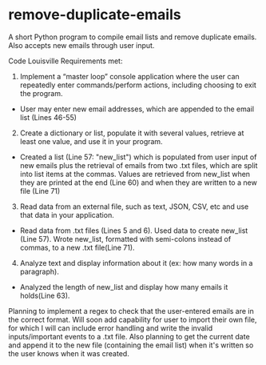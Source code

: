 # remove-duplicate-emails
A short Python program to compile email lists and remove duplicate emails. Also accepts new emails through user input.

Code Louisville Requirements met:
1) Implement a “master loop” console application where the user can repeatedly enter
commands/perform actions, including choosing to exit the program.
- User may enter new email addresses, which are appended to the email list (Lines 46-55)

2) Create a dictionary or list, populate it with several values, retrieve at least one value, and
use it in your program.
- Created a list (Line 57: "new_list") which is populated from user input of new emails plus the retrieval of emails from two .txt files, which are split into list items at the commas. Values are retrieved from new_list when they are printed at the end (Line 60) and when they are written to a new file (Line 71)

3) Read data from an external file, such as text, JSON, CSV, etc and use that data in your
application.
- Read data from .txt files (Lines 5 and 6). Used data to create new_list (Line 57). Wrote new_list, formatted with semi-colons instead of commas, to a new .txt file(Line 71).

4) Analyze text and display information about it (ex: how many words in a paragraph).
- Analyzed the length of new_list and display how many emails it holds(Line 63).

Planning to implement a regex to check that the user-entered emails are in the correct format.
Will soon add capability for user to import their own file, for which I will can include error handling and write the invalid inputs/important events to a .txt file.
Also planning to get the current date and append it to the new file (containing the email list) when it's written so the user knows when it was created.